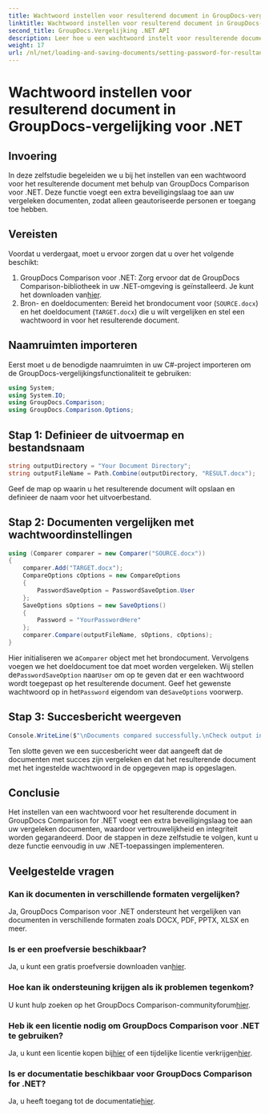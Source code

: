 ```yaml
---
title: Wachtwoord instellen voor resulterend document in GroupDocs-vergelijking voor .NET
linktitle: Wachtwoord instellen voor resulterend document in GroupDocs-vergelijking voor .NET
second_title: GroupDocs.Vergelijking .NET API
description: Leer hoe u een wachtwoord instelt voor resulterende documenten in GroupDocs Comparison voor .NET. Verbeter de beveiliging en bescherm uw vergeleken bestanden.
weight: 17
url: /nl/net/loading-and-saving-documents/setting-password-for-resultant-document/
---
```


# Wachtwoord instellen voor resulterend document in GroupDocs-vergelijking voor .NET

## Invoering
In deze zelfstudie begeleiden we u bij het instellen van een wachtwoord voor het resulterende document met behulp van GroupDocs Comparison voor .NET. Deze functie voegt een extra beveiligingslaag toe aan uw vergeleken documenten, zodat alleen geautoriseerde personen er toegang toe hebben.
## Vereisten
Voordat u verdergaat, moet u ervoor zorgen dat u over het volgende beschikt:
1.  GroupDocs Comparison voor .NET: Zorg ervoor dat de GroupDocs Comparison-bibliotheek in uw .NET-omgeving is geïnstalleerd. Je kunt het downloaden van[hier](https://releases.groupdocs.com/comparison/net/).
2. Bron- en doeldocumenten: Bereid het brondocument voor (`SOURCE.docx`) en het doeldocument (`TARGET.docx`) die u wilt vergelijken en stel een wachtwoord in voor het resulterende document.

## Naamruimten importeren
Eerst moet u de benodigde naamruimten in uw C#-project importeren om de GroupDocs-vergelijkingsfunctionaliteit te gebruiken:
```csharp
using System;
using System.IO;
using GroupDocs.Comparison;
using GroupDocs.Comparison.Options;
```
## Stap 1: Definieer de uitvoermap en bestandsnaam
```csharp
string outputDirectory = "Your Document Directory";
string outputFileName = Path.Combine(outputDirectory, "RESULT.docx");
```
Geef de map op waarin u het resulterende document wilt opslaan en definieer de naam voor het uitvoerbestand.
## Stap 2: Documenten vergelijken met wachtwoordinstellingen
```csharp
using (Comparer comparer = new Comparer("SOURCE.docx"))
{
    comparer.Add("TARGET.docx");
    CompareOptions cOptions = new CompareOptions
    {
        PasswordSaveOption = PasswordSaveOption.User
    };
    SaveOptions sOptions = new SaveOptions()
    {
        Password = "YourPasswordHere"
    };
    comparer.Compare(outputFileName, sOptions, cOptions);
}
```
 Hier initialiseren we a`Comparer` object met het brondocument. Vervolgens voegen we het doeldocument toe dat moet worden vergeleken. Wij stellen de`PasswordSaveOption` naar`User` om op te geven dat er een wachtwoord wordt toegepast op het resulterende document. Geef het gewenste wachtwoord op in het`Password` eigendom van de`SaveOptions` voorwerp.
## Stap 3: Succesbericht weergeven
```csharp
Console.WriteLine($"\nDocuments compared successfully.\nCheck output in {outputDirectory}.");
```
Ten slotte geven we een succesbericht weer dat aangeeft dat de documenten met succes zijn vergeleken en dat het resulterende document met het ingestelde wachtwoord in de opgegeven map is opgeslagen.

## Conclusie
Het instellen van een wachtwoord voor het resulterende document in GroupDocs Comparison for .NET voegt een extra beveiligingslaag toe aan uw vergeleken documenten, waardoor vertrouwelijkheid en integriteit worden gegarandeerd. Door de stappen in deze zelfstudie te volgen, kunt u deze functie eenvoudig in uw .NET-toepassingen implementeren.
## Veelgestelde vragen
### Kan ik documenten in verschillende formaten vergelijken?
Ja, GroupDocs Comparison voor .NET ondersteunt het vergelijken van documenten in verschillende formaten zoals DOCX, PDF, PPTX, XLSX en meer.
### Is er een proefversie beschikbaar?
 Ja, u kunt een gratis proefversie downloaden van[hier](https://releases.groupdocs.com/).
### Hoe kan ik ondersteuning krijgen als ik problemen tegenkom?
 U kunt hulp zoeken op het GroupDocs Comparison-communityforum[hier](https://forum.groupdocs.com/c/comparison/12).
### Heb ik een licentie nodig om GroupDocs Comparison voor .NET te gebruiken?
 Ja, u kunt een licentie kopen bij[hier](https://purchase.groupdocs.com/buy) of een tijdelijke licentie verkrijgen[hier](https://purchase.groupdocs.com/temporary-license/).
### Is er documentatie beschikbaar voor GroupDocs Comparison for .NET?
 Ja, u heeft toegang tot de documentatie[hier](https://tutorials.groupdocs.com/comparison/net/).